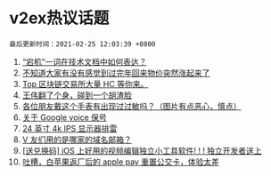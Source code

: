 # v2ex热议话题

`最后更新时间：2021-02-25 12:03:39 +0800`

1. [“宕机”一词在技术文档中如何表达？](https://www.v2ex.com/t/755812)
1. [不知道大家有没有感觉到过完年回来物价突然涨起来了](https://www.v2ex.com/t/755998)
1. [Top 区块链交易所大量 HC 等你来。](https://www.v2ex.com/t/755811)
1. [王伟翻了个身，碰到一个胡渣脸](https://www.v2ex.com/t/756028)
1. [各位朋友戴这个手表有出现过过敏吗？（图片有点恶心，慎点）](https://www.v2ex.com/t/756068)
1. [关于 Google voice 保号](https://www.v2ex.com/t/755798)
1. [24 英寸 4k IPS 显示器排雷](https://www.v2ex.com/t/755840)
1. [V 友们用的是哪家的域名邮箱？](https://www.v2ex.com/t/756059)
1. [[送兑换码] iOS 上好用的视频编辑独立小工具软件! ! ! 
独立开发者送上](https://www.v2ex.com/t/756040)
1. [吐槽，白苹果返厂后的 apple pay 重置公交卡，体验太差](https://www.v2ex.com/t/755828)

